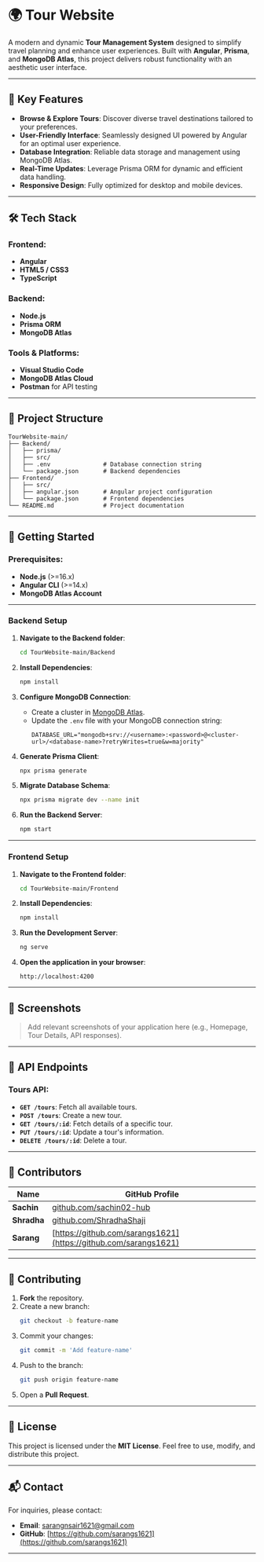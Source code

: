 
# 🌍 Tour Website

A modern and dynamic **Tour Management System** designed to simplify travel planning and enhance user experiences. Built with **Angular**, **Prisma**, and **MongoDB Atlas**, this project delivers robust functionality with an aesthetic user interface.

---

## 🎯 Key Features

- **Browse & Explore Tours**: Discover diverse travel destinations tailored to your preferences.
- **User-Friendly Interface**: Seamlessly designed UI powered by Angular for an optimal user experience.
- **Database Integration**: Reliable data storage and management using MongoDB Atlas.
- **Real-Time Updates**: Leverage Prisma ORM for dynamic and efficient data handling.
- **Responsive Design**: Fully optimized for desktop and mobile devices.

---

## 🛠️ Tech Stack

### Frontend:
- **Angular**
- **HTML5 / CSS3**
- **TypeScript**

### Backend:
- **Node.js**
- **Prisma ORM**
- **MongoDB Atlas**

### Tools & Platforms:
- **Visual Studio Code**
- **MongoDB Atlas Cloud**
- **Postman** for API testing

---

## 📂 Project Structure

```plaintext
TourWebsite-main/
├── Backend/
│   ├── prisma/
│   ├── src/
│   ├── .env               # Database connection string
│   └── package.json       # Backend dependencies
├── Frontend/
│   ├── src/
│   ├── angular.json       # Angular project configuration
│   └── package.json       # Frontend dependencies
└── README.md              # Project documentation
```

---

## 🚀 Getting Started

### Prerequisites:
- **Node.js** (>=16.x)
- **Angular CLI** (>=14.x)
- **MongoDB Atlas Account**

---

### Backend Setup

1. **Navigate to the Backend folder**:
   ```bash
   cd TourWebsite-main/Backend
   ```

2. **Install Dependencies**:
   ```bash
   npm install
   ```

3. **Configure MongoDB Connection**:
   - Create a cluster in [MongoDB Atlas](https://www.mongodb.com/cloud/atlas).
   - Update the `.env` file with your MongoDB connection string:
     ```env
     DATABASE_URL="mongodb+srv://<username>:<password>@<cluster-url>/<database-name>?retryWrites=true&w=majority"
     ```

4. **Generate Prisma Client**:
   ```bash
   npx prisma generate
   ```

5. **Migrate Database Schema**:
   ```bash
   npx prisma migrate dev --name init
   ```

6. **Run the Backend Server**:
   ```bash
   npm start
   ```

---

### Frontend Setup

1. **Navigate to the Frontend folder**:
   ```bash
   cd TourWebsite-main/Frontend
   ```

2. **Install Dependencies**:
   ```bash
   npm install
   ```

3. **Run the Development Server**:
   ```bash
   ng serve
   ```

4. **Open the application in your browser**:
   ```
   http://localhost:4200
   ```

---

## 📸 Screenshots

> Add relevant screenshots of your application here (e.g., Homepage, Tour Details, API responses).

---

## 🧩 API Endpoints

### Tours API:
- **`GET /tours`**: Fetch all available tours.
- **`POST /tours`**: Create a new tour.
- **`GET /tours/:id`**: Fetch details of a specific tour.
- **`PUT /tours/:id`**: Update a tour's information.
- **`DELETE /tours/:id`**: Delete a tour.

---

## 🤝 Contributors

| Name       | GitHub Profile                          |
|------------|-----------------------------------------|
| **Sachin** | [github.com/sachin02-hub](https://github.com/sachin02-hub) |
| **Shradha**| [github.com/ShradhaShaji](https://github.com/ShradhaShaji) |
| **Sarang** | [https://github.com/sarangs1621](https://github.com/sarangs1621) |

---

## 🤝 Contributing

1. **Fork** the repository.
2. Create a new branch:
   ```bash
   git checkout -b feature-name
   ```
3. Commit your changes:
   ```bash
   git commit -m 'Add feature-name'
   ```
4. Push to the branch:
   ```bash
   git push origin feature-name
   ```
5. Open a **Pull Request**.

---

## 📜 License

This project is licensed under the **MIT License**. Feel free to use, modify, and distribute this project.

---

## 📬 Contact

For inquiries, please contact:

- **Email**: [sarangnsair1621@gmail.com](mailto:sarangsnair1621@gmail.com)
- **GitHub**: [https://github.com/sarangs1621](https://github.com/sarangs1621)

---
